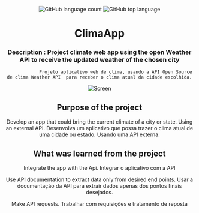 <div align="center"> 

![GitHub language count](https://img.shields.io/github/languages/count/Ruan-codeVi/Clone-Netflix?color=blue&style=for-the-badge) ![GitHub top language](https://img.shields.io/github/languages/top/Ruan-codeVi/Clone-Netflix?color=blue&style=for-the-badge)

# ClimaApp 

### Description : Project climate web app using the open Weather API to receive the updated weather of the chosen city
                Projeto aplicativo web de clima, usando a API Open Source de clima Weather API  para receber o clima atual da cidade escolhida.


  
  ![Screen](/assets/appClima.gif)
 
##  Purpose of the project
Develop an app that could bring the current climate of a city or state. Using an external API.
Desenvolva um aplicativo que possa trazer o clima atual de uma cidade ou estado. Usando uma API externa.
  
## What was learned from the project
Integrate the app with the Api.
Integrar o aplicativo com a API</br>

Use API documentation to extract data only from desired end points.
Usar a documentação da API para extrair dados apenas dos pontos finais desejados.</br>

Make API requests. 
Trabalhar com requisições e tratamento de reposta</br>


</div> </br> 
